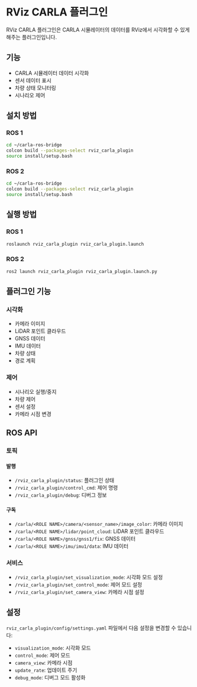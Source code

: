 # RViz CARLA 플러그인

RViz CARLA 플러그인은 CARLA 시뮬레이터의 데이터를 RViz에서 시각화할 수 있게 해주는 플러그인입니다.

## 기능

- CARLA 시뮬레이터 데이터 시각화
- 센서 데이터 표시
- 차량 상태 모니터링
- 시나리오 제어

## 설치 방법

### ROS 1

```sh
cd ~/carla-ros-bridge
colcon build --packages-select rviz_carla_plugin
source install/setup.bash
```

### ROS 2

```sh
cd ~/carla-ros-bridge
colcon build --packages-select rviz_carla_plugin
source install/setup.bash
```

## 실행 방법

### ROS 1

```sh
roslaunch rviz_carla_plugin rviz_carla_plugin.launch
```

### ROS 2

```sh
ros2 launch rviz_carla_plugin rviz_carla_plugin.launch.py
```

## 플러그인 기능

### 시각화
- 카메라 이미지
- LiDAR 포인트 클라우드
- GNSS 데이터
- IMU 데이터
- 차량 상태
- 경로 계획

### 제어
- 시나리오 실행/중지
- 차량 제어
- 센서 설정
- 카메라 시점 변경

## ROS API

### 토픽

#### 발행
- `/rviz_carla_plugin/status`: 플러그인 상태
- `/rviz_carla_plugin/control_cmd`: 제어 명령
- `/rviz_carla_plugin/debug`: 디버그 정보

#### 구독
- `/carla/<ROLE NAME>/camera/<sensor_name>/image_color`: 카메라 이미지
- `/carla/<ROLE NAME>/lidar/point_cloud`: LiDAR 포인트 클라우드
- `/carla/<ROLE NAME>/gnss/gnss1/fix`: GNSS 데이터
- `/carla/<ROLE NAME>/imu/imu1/data`: IMU 데이터

### 서비스
- `/rviz_carla_plugin/set_visualization_mode`: 시각화 모드 설정
- `/rviz_carla_plugin/set_control_mode`: 제어 모드 설정
- `/rviz_carla_plugin/set_camera_view`: 카메라 시점 설정

## 설정

`rviz_carla_plugin/config/settings.yaml` 파일에서 다음 설정을 변경할 수 있습니다:

- `visualization_mode`: 시각화 모드
- `control_mode`: 제어 모드
- `camera_view`: 카메라 시점
- `update_rate`: 업데이트 주기
- `debug_mode`: 디버그 모드 활성화 